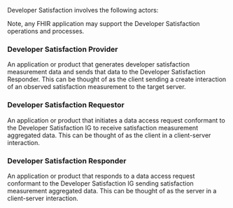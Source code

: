 
Developer Satisfaction involves the following actors:

Note, any FHIR application may support the Developer Satisfaction operations and processes.

<a name="provider"></a>
### Developer Satisfaction Provider

An application or product that generates developer satisfaction measurement data and sends that data to the Developer Satisfaction Responder. This can be thought of as the client sending a create interaction of an observed satisfaction measurement to the target server.

<a name="requestor"></a>
### Developer Satisfaction Requestor

An application or product that initiates a data access request conformant to the Developer Satisfaction IG to receive satisfaction measurement aggregated data. This can be thought of as the client in a client-server interaction.

<a name="responder"></a>
### Developer Satisfaction Responder

An application or product that responds to a data access request conformant to the Developer Satisfaction IG sending satisfaction measurement aggregated data. This can be thought of as the server in a client-server interaction.
